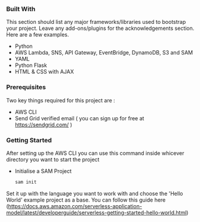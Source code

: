 ### Built With

This section should list any major frameworks/libraries used to bootstrap your project. Leave any add-ons/plugins for the acknowledgements section. Here are a few examples.

* Python
* AWS Lambda, SNS, API Gateway, EventBridge, DynamoDB, S3 and SAM
* YAML
* Python Flask
* HTML & CSS with AJAX 

### Prerequisites

Two key things required for this project are :

* AWS CLI 
* Send Grid verified email ( you can sign up for free at https://sendgrid.com/ )

<!-- GETTING STARTED -->
### Getting Started

After setting up the AWS CLI you can use this command inside whicever directory you want to start the project

* Initialise a SAM Project
  ```sh
  sam init
  ```

Set it up with the language you want to work with and choose the 'Hello World' example project as a base. You can follow this guide here (https://docs.aws.amazon.com/serverless-application-model/latest/developerguide/serverless-getting-started-hello-world.html)
